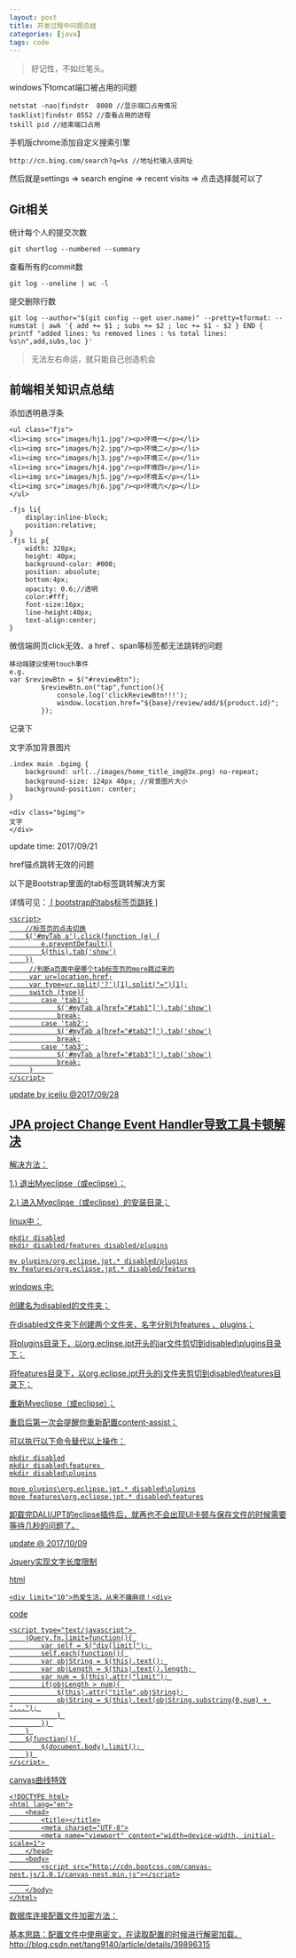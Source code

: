 ```yaml
---
layout: post
title: 开发过程中问题总结
categories: [java]
tags: code
---
```


> 好记性，不如烂笔头。

windows下tomcat端口被占用的问题

```
netstat -nao|findstr  8080 //显示端口占用情况
tasklist|findstr 8552 //查看占用的进程
tskill pid //结束端口占用
```

手机版chrome添加自定义搜索引擎
```
http://cn.bing.com/search?q=%s //地址栏输入该网址
```
然后就是settings => search engine => recent visits => 点击选择就可以了

## Git相关

统计每个人的提交次数
```
git shortlog --numbered --summary
```

查看所有的commit数
```
git log --oneline | wc -l
```

提交删除行数
```
git log --author="$(git config --get user.name)" --pretty=tformat: --numstat | awk '{ add += $1 ; subs += $2 ; loc += $1 - $2 } END { printf "added lines: %s removed lines : %s total lines: %s\n",add,subs,loc }'
```


> 无法左右命运，就只能自己创造机会

## 前端相关知识点总结

添加透明悬浮条
```
<ul class="fjs">
<li><img src="images/hj1.jpg"/><p>环境一</p></li>
<li><img src="images/hj2.jpg"/><p>环境二</p></li>
<li><img src="images/hj3.jpg"/><p>环境三</p></li>
<li><img src="images/hj4.jpg"/><p>环境四</p></li>
<li><img src="images/hj5.jpg"/><p>环境五</p></li>
<li><img src="images/hj6.jpg"/><p>环境六</p></li>
</ul>

.fjs li{
    display:inline-block;
    position:relative;
}
.fjs li p{
    width: 328px;
    height: 40px;
    background-color: #000;
    position: absolute;
    bottom:4px;
    opacity: 0.6;//透明
    color:#fff;
    font-size:16px;
    line-height:40px;
    text-align:center;
}
```

微信端网页click无效、a href 、span等标签都无法跳转的问题

```
移动端建议使用touch事件
e.g.
var $reviewBtn = $("#reviewBtn");
		$reviewBtn.on("tap",function(){
			console.log('clickReviewBtn!!!');
			window.location.href="${base}/review/add/${product.id}";
		});
```

记录下

文字添加背景图片
```
.index main .bgimg {
    background: url(../images/home_title_img@3x.png) no-repeat;
    background-size: 124px 40px; //背景图片大小
    background-position: center;
}

<div class="bgimg">
文字
</div>
```
update time: 2017/09/21

href锚点跳转无效的问题

以下是Bootstrap里面的tab标签跳转解决方案

详情可见：<a href="http://blog.csdn.net/qq_2842405070/article/details/72235869" target="_blank"> [ bootstrap的tabs标签页跳转 ]

```
<script>
    //标签页的点击切换
    $('#myTab a').click(function (e) {
        e.preventDefault()
        $(this).tab('show')
    })
     //判断a页面中是哪个tab标签页的more跳过来的
     var ur=location.href;
     var type=ur.split('?')[1].split("=")[1];
     switch (type){
        case 'tab1':
            $('#myTab a[href="#tab1"]').tab('show')
            break;
        case 'tab2':
            $('#myTab a[href="#tab2"]').tab('show')
            break;
        case 'tab3':
            $('#myTab a[href="#tab3"]').tab('show')
            break;
     }     
</script>
```
update by iceliu @2017/09/28

## JPA project Change Event Handler导致工具卡顿解决

解决方法：

1.) 退出Myeclipse（或eclipse）；

2.) 进入Myeclipse（或eclipse）的安装目录；

linux中：
```
mkdir disabled
mkdir disabled/features disabled/plugins

mv plugins/org.eclipse.jpt.* disabled/plugins
mv features/org.eclipse.jpt.* disabled/features
```
windows 中:

创建名为disabled的文件夹；

在disabled文件夹下创建两个文件夹，名字分别为features 、plugins；

将plugins目录下，以org.eclipse.jpt开头的jar文件剪切到disabled\plugins目录下；

将features目录下，以org.eclipse.jpt开头的j文件夹剪切到disabled\features目录下；

重新Myeclipse（或eclipse）；

重启后第一次会提醒你重新配置content-assist；

可以执行以下命令替代以上操作：

```
mkdir disabled
mkdir disabled\features 
mkdir disabled\plugins

move plugins\org.eclipse.jpt.* disabled\plugins
move features\org.eclipse.jpt.* disabled\features
```

卸载完DALI/JPT的eclipse插件后，就再也不会出现UI卡顿与保存文件的时候需要等待几秒的问题了。

update @ 2017/10/09


Jquery实现文字长度限制

html
```
<div limit="10">热爱生活，从来不嫌麻烦！<div>
```

code
```
<script type="text/javascript"> 
	jQuery.fn.limit=function(){ 
		var self = $("div[limit]"); 
		self.each(function(){ 
		var objString = $(this).text(); 
		var objLength = $(this).text().length; 
		var num = $(this).attr("limit"); 
		if(objLength > num){ 
			$(this).attr("title",objString); 
			objString = $(this).text(objString.substring(0,num) + "..."); 
			} 
		}) 
	} 
	$(function(){ 
		$(document.body).limit(); 
	}) 
</script> 
```

canvas曲线特效
```
<!DOCTYPE html>
<html lang="en">
    <head>
        <title></title>
        <meta charset="UTF-8">
        <meta name="viewport" content="width=device-width, initial-scale=1">
    </head>
    <body>
        <script src="http://cdn.bootcss.com/canvas-nest.js/1.0.1/canvas-nest.min.js"></script>
     
    </body>
</html>
```
数据库连接配置文件加密方法：

基本思路：配置文件中使用密文，在读取配置的时候进行解密加载。
http://blog.csdn.net/tang9140/article/details/39896315
